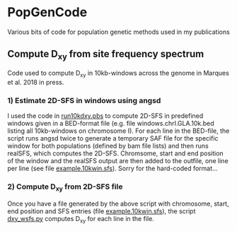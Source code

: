 # PopGenCode
Various bits of code for population genetic methods used in my publications

## Compute D<sub>xy</sub> from site frequency spectrum

Code used to compute D<sub>xy</sub> in 10kb-windows across the genome in Marques et al. 2018 in press.

### 1) Estimate 2D-SFS in windows using angsd

I used the code in [run10kdxy.pbs](http://github.com/marqueda/PopGenCode/blob/master/run10kdxy.pbs) to compute 2D-SFS in predefined windows given in a BED-format file (e.g. file windows.chrI.GLA.10k.bed listing all 10kb-windows on chromosome I). For each line in the BED-file, the script runs angsd twice to generate a temporary SAF file for the specific window for both populations (defined by bam file lists) and then runs realSFS, which computes the 2D-SFS. Chromsome, start and end position of the window and the realSFS output are then added to the outfile, one line per line (see file [example.10kwin.sfs](https://github.com/marqueda/PopGenCode/blob/master/run10kdxy.pbs)). Sorry for the hard-coded format...

### 2) Compute D<sub>xy</sub> from 2D-SFS file

Once you have a file generated by the above script with chromosome, start, end position and SFS entries (file [example.10kwin.sfs](http://github.com/marqueda/PopGenCode/blob/master/run10kdxy.pbs)), the script [dxy_wsfs.py](http://github.com/marqueda/PopGenCode/blob/master/dxy_wsfs.py) computes D<sub>xy</sub> for each line in the file.
